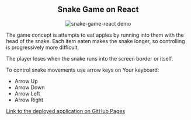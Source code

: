 <div align="center">

## Snake Game on React

![snake-game-react demo](https://user-images.githubusercontent.com/35630334/57855047-06b3a580-77ea-11e9-86a8-f6bc4793b86e.gif)

</div>

The game concept is attempts to eat apples by running into them with the head of the snake. Each item eaten makes the snake longer, so controlling is progressively more difficult.

The player loses when the snake runs into the screen border or itself.

To control snake movements use arrow keys on Your keyboard:
- Arrow Up
- Arrow Down
- Arrow Left
- Arrow Right


[Link to the deployed application on GitHub Pages](https://denysradchenko.github.io/snake-game-react/)

